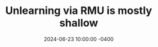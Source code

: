 ---
layout: post
title:  "Unlearning via RMU is mostly shallow"
date:   2024-06-23 10:00:00 -0400
external_url: https://www.lesswrong.com/posts/6QYpXEscd8GuE7BgW/unlearning-via-rmu-is-mostly-shallow
external_site: LessWrong
external_site_logo_path: /images/misc/lesswrong.svg
---